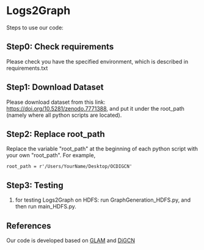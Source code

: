 # Logs2Graph

Steps to use our code:

## Step0: Check requirements
Please check you have the specified environment, which is described in requirements.txt

## Step1: Download Dataset
Please download dataset from this link: https://doi.org/10.5281/zenodo.7771388, and put it under the root_path (namely where all python scripts are located). 

## Step2: Replace root_path

Replace the variable "root_path" at the beginning of each python script with your own "root_path". For example, 
```
root_path = r'/Users/YourName/Desktop/OCDIGCN'
```

## Step3: Testing
1. for testing Logs2Graph on HDFS: run GraphGeneration_HDFS.py, and then run main_HDFS.py.


## References
Our code is developed based on [GLAM](https://github.com/sawlani/GLAM) and [DiGCN](https://github.com/flyingtango/DiGCN)
